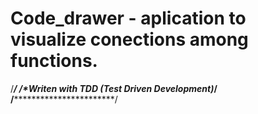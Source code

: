 # Code_drawer - aplication to visualize conections among functions.

/*****************************************************************/
/*Writen with TDD (Test Driven Development)***********************/
/*****************************************************************/
